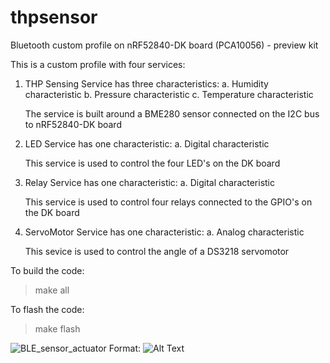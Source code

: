 # thpsensor
Bluetooth custom profile on nRF52840-DK board (PCA10056) - preview kit

This is a custom profile with four services:
1. THP Sensing Service has three characteristics:
    a. Humidity characteristic
    b. Pressure characteristic
    c. Temperature characteristic
    
    The service is built around a BME280 sensor connected on the I2C bus to nRF52840-DK board
    
2. LED Service has one characteristic:
    a. Digital characteristic 
    
    This service is used to control the four LED's on the DK board
    
3. Relay Service has one characteristic:
    a. Digital characteristic
    
    This service is used to control four relays connected to the GPIO's on the DK board
    
4. ServoMotor Service has one characteristic:
    a. Analog characteristic
    
    This sevice is used to control the angle of a DS3218 servomotor    

To build the code:
> make all

To flash the code:
> make flash

![BLE_sensor_actuator](https://user-images.githubusercontent.com/4603301/71648796-04e61600-2cd7-11ea-985b-bb12b56dec18.png)
Format: ![Alt Text](url)
